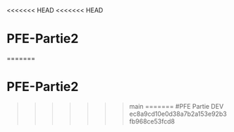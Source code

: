 <<<<<<< HEAD
<<<<<<< HEAD
# PFE-Partie2
=======
# PFE-Partie2
>>>>>>> main
=======
#PFE Partie DEV
>>>>>>> ec8a9cd10e0d38a7b2a153e92b3fb968ce53fcd8

